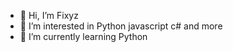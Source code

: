 - 👋 Hi, I’m Fixyz
- 👀 I’m interested in Python javascript c# and more
- 🌱 I’m currently learning Python

<!---
FixyzAmorntep/FixyzAmorntep is a ✨ special ✨ repository because its `README.md` (this file) appears on your GitHub profile.
You can click the Preview link to take a look at your changes.
--->
